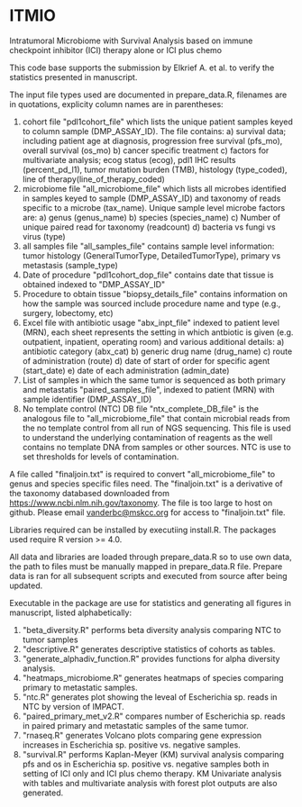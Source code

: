 # ITMIO
Intratumoral Microbiome with Survival Analysis based on immune checkpoint inhibitor (ICI) therapy alone or ICI plus chemo


This code base supports the submission by Elkrief A. et al. to verify the statistics presented in manuscript. 

The input file types used are documented in prepare_data.R,  filenames are in quotations, explicity column names are in parentheses:
1) cohort file "pdl1cohort_file" which lists the unique patient samples keyed to column sample (DMP_ASSAY_ID). The file contains:
  a) survival data; including patient age at diagnosis, progression free survival (pfs_mo), overall survival (os_mo)
  b) cancer specific treatment
  c) factors for multivariate analysis; ecog status (ecog), pdl1 IHC results (percent_pd_l1), tumor mutation burden (TMB), histology (type_coded), line of therapy(line_of_therapy_coded)
2) microbiome file "all_microbiome_file" which lists all microbes identified in samples keyed to sample (DMP_ASSAY_ID) and taxonomy of reads specific to a microbe (tax_name). Unique sample level microbe factors are:
  a) genus (genus_name)
  b) species (species_name)
  c) Number of unique paired read for taxonomy (readcount)
  d) bacteria vs fungi vs virus (type)
3) all samples file "all_samples_file" contains sample level information: tumor histology (GeneralTumorType, DetailedTumorType), primary vs metastasis (sample_type)
4) Date of procedure "pdl1cohort_dop_file" contains date that tissue is obtained indexed to "DMP_ASSAY_ID"
5) Procedure to obtain tissue "biopsy_details_file" contains information on how the sample was sourced include procedure name and type (e.g., surgery, lobectomy, etc)
6) Excel file with antibiotic usage "abx_inpt_file" indexed to patient level (MRN), each sheet represents the setting in which antbiotic is given (e.g. outpatient, inpatient, operating room) and various additional details:
   a) antibiotic category (abx_cat)
   b) generic drug name (drug_name)
   c) route of administration (route)
   d) date of start of order for specific agent (start_date)
   e) date of each administration (admin_date)
7) List of samples in which the same tumor is sequenced as both primary and metastatis "paired_samples_file", indexed to patient (MRN) with sample identifier (DMP_ASSAY_ID)
8) No template control (NTC) DB file "ntx_complete_DB_file" is the analogous file to "all_microbiome_file" that contain microbial reads from the no template control from all run of NGS sequencing. This file is used to understand the underlying contamination of reagents as the well contains no template DNA from samples or other sources.  NTC is use to set thresholds for levels of contamination. 

A file called "finaljoin.txt" is required to convert "all_microbiome_file" to genus and species specific files need.  The "finaljoin.txt" is a derivative of the taxonomy databased downloaded from https://www.ncbi.nlm.nih.gov/taxonomy.  The file is too large to host on github. Please email vanderbc@mskcc.org for access to "finaljoin.txt" file. 

Libraries required can be installed by executiing install.R.  The packages used require R version >= 4.0. 

All data and libraries are loaded through prepare_data.R so to use own data, the path to files must be manually mapped in prepare_data.R file.  Prepare data is ran for all subsequent scripts and executed from source after being updated. 

Executable in the package are use for statistics and generating all figures in manuscript, listed alphabetically:
1) "beta_diversity.R"  performs beta diversity analysis comparing NTC to tumor samples
2) "descriptive.R" generates descriptive statistics of cohorts as tables.
3) "generate_alphadiv_function.R" provides functions for alpha diversity analysis.
4) "heatmaps_microbiome.R" generates heatmaps of species comparing primary to metastatic samples.
5) "ntc.R" generates plot showing the leveal of Escherichia sp. reads in NTC by version of IMPACT.
6) "paired_primary_met_v2.R" compares number of Escherichia sp. reads in paired primary and metastatic samples of the same tumor.
7) "rnaseq.R" generates Volcano plots comparing gene expression increases in Escherichia sp. positive vs. negative samples.
8) "survival.R" performs Kaplan-Meyer (KM) survival analysis comparing pfs and os in Escherichia sp. positive vs. negative samples both in setting of ICI only and ICI plus chemo therapy. KM  Univariate analysis with tables and multivariate analysis with forest plot outputs are also generated.  
